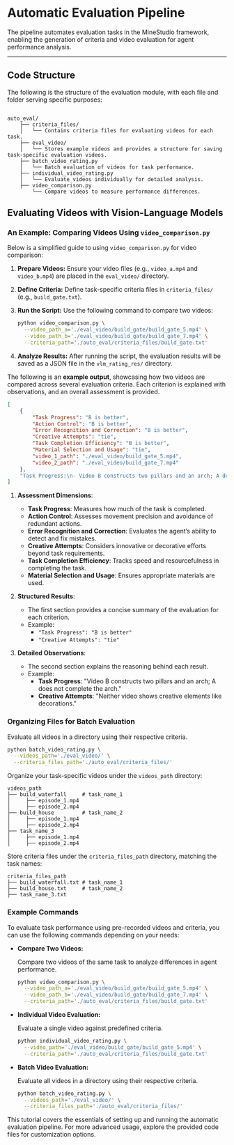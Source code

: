 # Automatic Evaluation Pipeline

The pipeline automates evaluation tasks in the MineStudio framework, enabling the generation of criteria and video evaluation for agent performance analysis.

---


## Code Structure

The following is the structure of the evaluation module, with each file and folder serving specific purposes:

```plaintext

auto_eval/
    ├── criteria_files/
    │   └── Contains criteria files for evaluating videos for each task.
    ├── eval_video/
    │   └── Stores example videos and provides a structure for saving task-specific evaluation videos.
    ├── batch_video_rating.py
    │   └── Batch evaluation of videos for task performance.
    ├── individual_video_rating.py
    │   └── Evaluate videos individually for detailed analysis.
    ├── video_comparison.py
        └── Compare videos to measure performance differences.
```


## Evaluating Videos with Vision-Language Models

### An Example: Comparing Videos Using `video_comparison.py`

Below is a simplified guide to using `video_comparison.py` for video comparison:

1. **Prepare Videos:**
   Ensure your video files (e.g., `video_a.mp4` and `video_b.mp4`) are placed in the `eval_video/` directory.

2. **Define Criteria:**
   Define task-specific criteria files in `criteria_files/` (e.g., `build_gate.txt`).

3. **Run the Script:**
   Use the following command to compare two videos:
   ```bash
   python video_comparison.py \
     --video_path_a='./eval_video/build_gate/build_gate_5.mp4' \
     --video_path_b='./eval_video/build_gate/build_gate_7.mp4' \
     --criteria_path='./auto_eval/criteria_files/build_gate.txt'
   ```

4. **Analyze Results:**
   After running the script, the evaluation results will be saved as a JSON file in the `vlm_rating_res/` directory.


The following is an **example output**, showcasing how two videos are compared across several evaluation criteria. Each criterion is explained with observations, and an overall assessment is provided.


```json
[
    {
        "Task Progress": "B is better",
        "Action Control": "B is better",
        "Error Recognition and Correction": "B is better",
        "Creative Attempts": "tie",
        "Task Completion Efficiency": "B is better",
        "Material Selection and Usage": "tie",
        "video_1_path": "./eval_video/build_gate_5.mp4",
        "video_2_path": "./eval_video/build_gate_7.mp4"
    },
    "Task Progress:\n- Video B constructs two pillars and an arch; A does not complete the arch.\nresult: B is better\n\nAction Control:\n- Video A shows more wandering and redundant actions.\nresult: B is better\n\nError Recognition and Correction:\n- Video B corrects structure misalignments.\nresult: B is better\n\nCreative Attempts:\n- Neither video shows creative elements like decorations.\nresult: tie\n\nTask Completion Efficiency:\n- Video B completes the task faster and more efficiently.\nresult: B is better\n\nMaterial Selection and Usage:\n- Both use oak planks appropriately.\nresult: tie\n"
]
```

1. **Assessment Dimensions**:
   - **Task Progress**: Measures how much of the task is completed.
   - **Action Control**: Assesses movement precision and avoidance of redundant actions.
   - **Error Recognition and Correction**: Evaluates the agent’s ability to detect and fix mistakes.
   - **Creative Attempts**: Considers innovative or decorative efforts beyond task requirements.
   - **Task Completion Efficiency**: Tracks speed and resourcefulness in completing the task.
   - **Material Selection and Usage**: Ensures appropriate materials are used.

2. **Structured Results**:
   - The first section provides a concise summary of the evaluation for each criterion.
   - Example:
     - `"Task Progress": "B is better"`
     - `"Creative Attempts": "tie"`

3. **Detailed Observations**:
   - The second section explains the reasoning behind each result.
   - Example:
     - **Task Progress**: "Video B constructs two pillars and an arch; A does not complete the arch."
     - **Creative Attempts**: "Neither video shows creative elements like decorations."




### Organizing Files for Batch Evaluation

Evaluate all videos in a directory using their respective criteria.

```bash
python batch_video_rating.py \
  --videos_path='./eval_video/' \
  --criteria_files_path='./auto_eval/criteria_files/'
```

Organize your task-specific videos under the `videos_path` directory:

```
videos_path     
├── build_waterfall     # task_name_1     
│     ├── episode_1.mp4
│     ├── episode_2.mp4
├── build_house         # task_name_2
│     ├── episode_1.mp4
│     ├── episode_2.mp4
├── task_name_3
│     ├── episode_1.mp4
│     ├── episode_2.mp4
```

Store criteria files under the `criteria_files_path` directory, matching the task names:

```
criteria_files_path     
├── build_waterfall.txt # task_name_1     
├── build_house.txt     # task_name_2
├── task_name_3.txt
```


### Example Commands

To evaluate task performance using pre-recorded videos and criteria, you can use the following commands depending on your needs:

- **Compare Two Videos:**

   Compare two videos of the same task to analyze differences in agent performance.  

   ```bash
   python video_comparison.py \
     --video_path_a='./eval_video/build_gate/build_gate_5.mp4' \
     --video_path_b='./eval_video/build_gate/build_gate_7.mp4' \
     --criteria_path='./auto_eval/criteria_files/build_gate.txt'
   ```

- **Individual Video Evaluation:**

   Evaluate a single video against predefined criteria.

   ```bash
   python individual_video_rating.py \
     --video_path='./eval_video/build_gate/build_gate_5.mp4' \
     --criteria_path='./auto_eval/criteria_files/build_gate.txt'
   ```

- **Batch Video Evaluation:**

   Evaluate all videos in a directory using their respective criteria.

   ```bash
   python batch_video_rating.py \
     --videos_path='./eval_video/' \
     --criteria_files_path='./auto_eval/criteria_files/'
   ```


This tutorial covers the essentials of setting up and running the automatic evaluation pipeline. For more advanced usage, explore the provided code files for customization options.